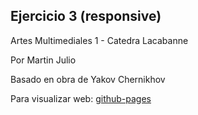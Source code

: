 ## Ejercicio 3 (responsive)

Artes Multimediales 1 - Catedra Lacabanne


Por Martin Julio


Basado en obra de Yakov Chernikhov


Para visualizar web: <a href="https://mj-una.github.io/ej3-p5js-responsive/" target="_blank" rel="noopener">github-pages</a>

